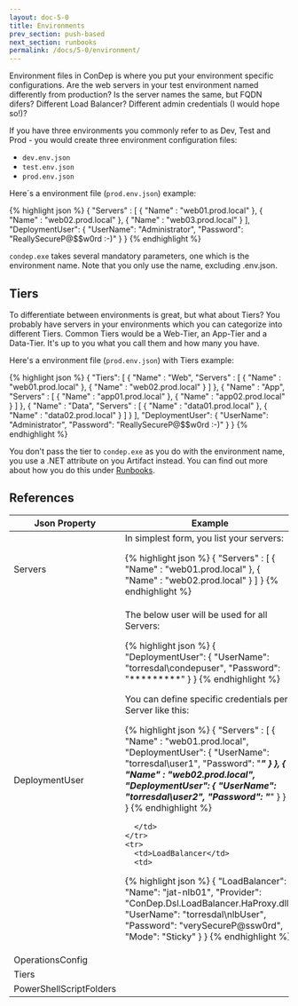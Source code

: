 ```yaml
---
layout: doc-5-0
title: Environments
prev_section: push-based
next_section: runbooks
permalink: /docs/5-0/environment/
---
```


Environment files in ConDep is where you put your environment specific configurations.
Are the web servers in your test environment named differently from production? Is the
server names the same, but FQDN difers? Different Load Balancer? Different admin
credentials (I would hope so!)?

If you have three environments you commonly refer to as Dev, Test and Prod - you would
create three environment configuration files:

* `dev.env.json`
* `test.env.json`
* `prod.env.json`

Here´s a environment file (`prod.env.json`) example:

{% highlight json %}
{
  "Servers" :
  [
    {
      "Name" : "web01.prod.local"
    },
    {
      "Name" : "web02.prod.local"
    },
    {
      "Name" : "web03.prod.local"
    }
  ],
  "DeploymentUser":
  {
    "UserName": "Administrator",
    "Password": "ReallySecureP@$$w0rd :-)"
  }
}
{% endhighlight %}

`condep.exe` takes several mandatory parameters, one which is the environment name. Note
that you only use the name, excluding .env.json.

## Tiers

To differentiate between environments is great, but what about Tiers? You probably have
servers in your environments which you can categorize into different Tiers. Common Tiers
would be a Web-Tier, an App-Tier and a Data-Tier. It's up to you what you call them and
how many you have.

Here's a environment file (`prod.env.json`) with Tiers example:

{% highlight json %}
{
  "Tiers":
  [
    {
      "Name" : "Web",
      "Servers" :
      [
        {
          "Name" : "web01.prod.local"
        },
        {
          "Name" : "web02.prod.local"
        }
      ]
    },
    {
      "Name" : "App",
      "Servers" :
      [
        {
          "Name" : "app01.prod.local"
        },
        {
          "Name" : "app02.prod.local"
        }
      ]
    },
    {
      "Name" : "Data",
      "Servers" :
      [
        {
          "Name" : "data01.prod.local"
        },
        {
          "Name" : "data02.prod.local"
        }
      ]
    }
  ],
  "DeploymentUser":
  {
    "UserName": "Administrator",
    "Password": "ReallySecureP@$$w0rd :-)"
  }
}
{% endhighlight %}

You don't pass the tier to `condep.exe` as you do with the environment name, you
use a .NET attribute on you Artifact instead. You can find out more about how
you do this under [Runbooks](../runbooks/).

## References

<table>
  <thead>
    <tr>
      <th>Json Property</th><th>Example</th>
    </tr>
  </thead>
  <tbody>
    <tr>
      <td>Servers</td>
      <td>
        In simplest form, you list your servers:

{% highlight json %}
{
  "Servers" :
  [
    {
      "Name" : "web01.prod.local"
    },
    {
      "Name" : "web02.prod.local"
    }
  ]
}
{% endhighlight %}
      </td>
    </tr>
    <tr>
      <td>DeploymentUser</td>
      <td>
The below user will be used for all Servers:

{% highlight json %}
{
  "DeploymentUser":
  {
    "UserName": "torresdal\\condepuser",
    "Password": "*********"
  }
}
{% endhighlight %}

You can define specific credentials per Server like this:

{% highlight json %}
{
  "Servers" :
  [
    {
      "Name" : "web01.prod.local",
      "DeploymentUser":
      {
        "UserName": "torresdal\\user1",
        "Password": "*********"
      }
    },
    {
      "Name" : "web02.prod.local",
      "DeploymentUser":
      {
        "UserName": "torresdal\\user2",
        "Password": "*********"
      }
    }
  ]
}
{% endhighlight %}

      </td>
    </tr>
    <tr>
      <td>LoadBalancer</td>
      <td>
{% highlight json %}
{
  "LoadBalancer":
  {
    "Name": "jat-nlb01",
    "Provider": "ConDep.Dsl.LoadBalancer.HaProxy.dll",
    "UserName": "torresdal\\nlbUser",
    "Password": "verySecureP@ssw0rd",
    "Mode": "Sticky"
  }
}
{% endhighlight %}
      </td>
    </tr>
    <tr>
      <td>OperationsConfig</td>
      <td></td>
    </tr>
    <tr>
      <td>Tiers</td>
      <td></td>
    </tr>
    <tr>
      <td>PowerShellScriptFolders</td>
      <td></td>
    </tr>
  </tbody>
</table>